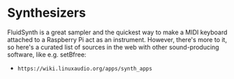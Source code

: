 # Synthesizers

FluidSynth is a great sampler and the quickest way to make a MIDI keyboard
attached to a Raspberry Pi act as an instrument. However, there's more to it,
so here's a curated list of sources in the web with other sound-producing
software, like e.g. setBfree:

- `https://wiki.linuxaudio.org/apps/synth_apps`

